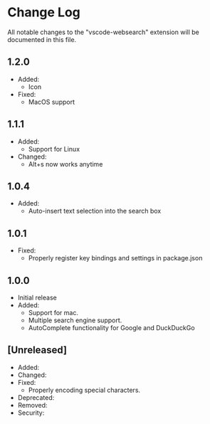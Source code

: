 # Change Log

All notable changes to the "vscode-websearch" extension will be documented in this file.

## 1.2.0

- Added:
  - Icon
- Fixed:
  - MacOS support

## 1.1.1

- Added:
  - Support for Linux
- Changed:
  - Alt+s now works anytime

## 1.0.4

- Added:
  - Auto-insert text selection into the search box

## 1.0.1

- Fixed:
  - Properly register key bindings and settings in package.json

## 1.0.0

- Initial release
- Added:
  - Support for mac.
  - Multiple search engine support.
  - AutoComplete functionality for Google and DuckDuckGo 

## [Unreleased]

- Added:
- Changed:
- Fixed:
  - Properly encoding special characters.
- Deprecated:
- Removed:
- Security: